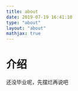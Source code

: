 ```yaml
---
title: about
date: 2019-07-19 16:41:10
type: "about"
layout: "about"
mathjax: true
---
```


# 介绍
还没毕业呢，先摆烂再说吧